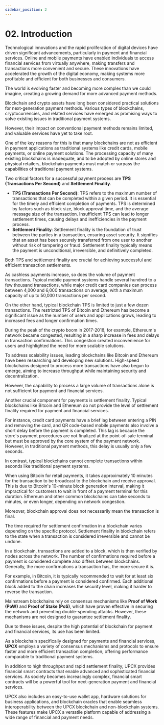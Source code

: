 ```yaml
---
sidebar_position: 2
---
```


# 02. Introduction

Technological innovations and the rapid proliferation of digital devices have driven significant advancements, particularly in payment and financial services. Online and mobile payments have enabled individuals to access financial services from virtually anywhere, making transfers and transactions more convenient and secure. These innovations have accelerated the growth of the digital economy, making systems more profitable and efficient for both businesses and consumers.

The world is evolving faster and becoming more complex than we could imagine, creating a growing demand for more advanced payment methods.

Blockchain and crypto assets have long been considered practical solutions for next-generation payment methods. Various types of blockchains, cryptocurrencies, and related services have emerged as promising ways to solve existing issues in traditional payment systems.

However, their impact on conventional payment methods remains limited, and valuable services have yet to take root.

One of the key reasons for this is that many blockchains are not as efficient in payment applications as traditional systems like credit cards, mobile payments, or online payment solutions. The processing capacity of many existing blockchains is inadequate, and to be adopted by online stores and physical retailers, blockchain payments must match or surpass the capabilities of traditional payment systems.

Two critical factors for a successful payment process are **TPS (Transactions Per Second)** and **Settlement Finality**.

- **TPS (Transactions Per Second)**:
  TPS refers to the maximum number of transactions that can be completed within a given period. It is essential for the timely and efficient completion of payments. TPS is determined by factors such as block size, block approval time, and the average message size of the transaction. Insufficient TPS can lead to longer settlement times, causing delays and inefficiencies in the payment process.
- **Settlement Finality**:
  Settlement finality is the foundation of trust between the parties in a transaction, ensuring asset security. It signifies that an asset has been securely transferred from one user to another without risk of tampering or fraud. Settlement finality typically means the payment is unconditional, irreversible, and definitively completed.

Both TPS and settlement finality are crucial for achieving successful and efficient transaction settlements.

As cashless payments increase, so does the volume of payment transactions. Typical mobile payment systems handle several hundred to a few thousand transactions, while major credit card companies can process between 4,000 and 6,000 transactions on average, with a maximum capacity of up to 50,000 transactions per second.

On the other hand, typical blockchain TPS is limited to just a few dozen transactions. The restricted TPS of Bitcoin and Ethereum has become a significant issue as the number of users and applications grows, leading to increased fees and longer confirmation times.

During the peak of the crypto boom in 2017-2018, for example, Ethereum's network became congested, resulting in a sharp increase in fees and delays in transaction confirmations. This congestion created inconvenience for users and highlighted the need for more scalable solutions.

To address scalability issues, leading blockchains like Bitcoin and Ethereum have been researching and developing new solutions. High-speed blockchains designed to process more transactions have also begun to emerge, aiming to increase throughput while maintaining security and decentralization.

However, the capability to process a large volume of transactions alone is not sufficient for payment and financial services.

Another crucial component for payments is settlement finality. Typical blockchains like Bitcoin and Ethereum do not provide the level of settlement finality required for payment and financial services.

For instance, credit card payments have a brief lag between entering a PIN and removing the card, and QR code-based mobile payments also involve a short delay before the payment is completed. This lag is because the store's payment procedures are not finalized at the point-of-sale terminal but must be approved by the core system of the payment network. However, in traditional payment methods, this delay is usually only a few seconds.

In contrast, typical blockchains cannot complete transactions within seconds like traditional payment systems.

When using Bitcoin for retail payments, it takes approximately 10 minutes for the transaction to be broadcast to the blockchain and receive approval. This is due to Bitcoin's 10-minute block generation interval, making it impractical for customers to wait in front of a payment terminal for this duration. Ethereum and other common blockchains can take seconds to minutes, or even longer, depending on network congestion.

Moreover, blockchain approval does not necessarily mean the transaction is final.

The time required for settlement confirmation in a blockchain varies depending on the specific protocol. Settlement finality in blockchain refers to the state when a transaction is considered irreversible and cannot be undone.

In a blockchain, transactions are added to a block, which is then verified by nodes across the network. The number of confirmations required before a payment is considered complete also differs between blockchains. Generally, the more confirmations a transaction has, the more secure it is.

For example, in Bitcoin, it is typically recommended to wait for at least six confirmations before a payment is considered confirmed. Each additional block added to the chain increases the security level, making it harder to reverse the transaction.

Mainstream blockchains rely on consensus mechanisms like **Proof of Work (PoW)** and **Proof of Stake (PoS)**, which have proven effective in securing the network and preventing double-spending attacks. However, these mechanisms are not designed to guarantee settlement finality.

Due to these issues, despite the high potential of blockchain for payment and financial services, its use has been limited.

As a blockchain specifically designed for payments and financial services, **UPCX** employs a variety of consensus mechanisms and protocols to ensure faster and more efficient transaction completion, offering performance comparable to traditional payment systems.

In addition to high throughput and rapid settlement finality, UPCX provides financial smart contracts that enable advanced and sophisticated financial services. As society becomes increasingly complex, financial smart contracts will be a powerful tool for next-generation payment and financial services.

UPCX also includes an easy-to-use wallet app, hardware solutions for business applications, and blockchain oracles that enable seamless interoperability between the UPCX blockchain and non-blockchain systems. These features make UPCX a versatile platform capable of addressing a wide range of financial and payment needs.
